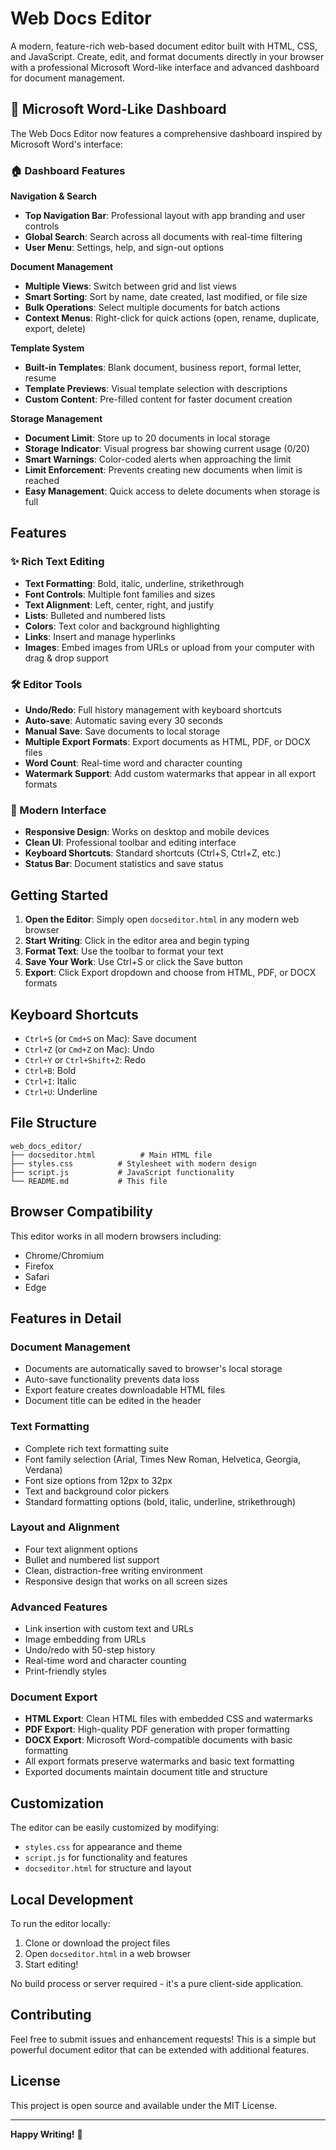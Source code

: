 # Web Docs Editor

A modern, feature-rich web-based document editor built with HTML, CSS, and JavaScript. Create, edit, and format documents directly in your browser with a professional Microsoft Word-like interface and advanced dashboard for document management.

## 🎯 Microsoft Word-Like Dashboard

The Web Docs Editor now features a comprehensive dashboard inspired by Microsoft Word's interface:

### 🏠 Dashboard Features

**Navigation & Search**
- **Top Navigation Bar**: Professional layout with app branding and user controls
- **Global Search**: Search across all documents with real-time filtering  
- **User Menu**: Settings, help, and sign-out options

**Document Management**
- **Multiple Views**: Switch between grid and list views
- **Smart Sorting**: Sort by name, date created, last modified, or file size
- **Bulk Operations**: Select multiple documents for batch actions
- **Context Menus**: Right-click for quick actions (open, rename, duplicate, export, delete)

**Template System**
- **Built-in Templates**: Blank document, business report, formal letter, resume
- **Template Previews**: Visual template selection with descriptions
- **Custom Content**: Pre-filled content for faster document creation

**Storage Management**
- **Document Limit**: Store up to 20 documents in local storage
- **Storage Indicator**: Visual progress bar showing current usage (0/20)
- **Smart Warnings**: Color-coded alerts when approaching the limit
- **Limit Enforcement**: Prevents creating new documents when limit is reached
- **Easy Management**: Quick access to delete documents when storage is full

## Features

### ✨ Rich Text Editing
- **Text Formatting**: Bold, italic, underline, strikethrough
- **Font Controls**: Multiple font families and sizes
- **Text Alignment**: Left, center, right, and justify
- **Lists**: Bulleted and numbered lists
- **Colors**: Text color and background highlighting
- **Links**: Insert and manage hyperlinks
- **Images**: Embed images from URLs or upload from your computer with drag & drop support

### 🛠️ Editor Tools
- **Undo/Redo**: Full history management with keyboard shortcuts
- **Auto-save**: Automatic saving every 30 seconds
- **Manual Save**: Save documents to local storage
- **Multiple Export Formats**: Export documents as HTML, PDF, or DOCX files
- **Word Count**: Real-time word and character counting
- **Watermark Support**: Add custom watermarks that appear in all export formats

### 🎨 Modern Interface
- **Responsive Design**: Works on desktop and mobile devices
- **Clean UI**: Professional toolbar and editing interface
- **Keyboard Shortcuts**: Standard shortcuts (Ctrl+S, Ctrl+Z, etc.)
- **Status Bar**: Document statistics and save status

## Getting Started

1. **Open the Editor**: Simply open `docseditor.html` in any modern web browser
2. **Start Writing**: Click in the editor area and begin typing
3. **Format Text**: Use the toolbar to format your text
4. **Save Your Work**: Use Ctrl+S or click the Save button
5. **Export**: Click Export dropdown and choose from HTML, PDF, or DOCX formats

## Keyboard Shortcuts

- `Ctrl+S` (or `Cmd+S` on Mac): Save document
- `Ctrl+Z` (or `Cmd+Z` on Mac): Undo
- `Ctrl+Y` or `Ctrl+Shift+Z`: Redo
- `Ctrl+B`: Bold
- `Ctrl+I`: Italic
- `Ctrl+U`: Underline

## File Structure

```
web_docs_editor/
├── docseditor.html          # Main HTML file
├── styles.css          # Stylesheet with modern design
├── script.js           # JavaScript functionality
└── README.md           # This file
```

## Browser Compatibility

This editor works in all modern browsers including:
- Chrome/Chromium
- Firefox
- Safari
- Edge

## Features in Detail

### Document Management
- Documents are automatically saved to browser's local storage
- Auto-save functionality prevents data loss
- Export feature creates downloadable HTML files
- Document title can be edited in the header

### Text Formatting
- Complete rich text formatting suite
- Font family selection (Arial, Times New Roman, Helvetica, Georgia, Verdana)
- Font size options from 12px to 32px
- Text and background color pickers
- Standard formatting options (bold, italic, underline, strikethrough)

### Layout and Alignment
- Four text alignment options
- Bullet and numbered list support
- Clean, distraction-free writing environment
- Responsive design that works on all screen sizes

### Advanced Features
- Link insertion with custom text and URLs
- Image embedding from URLs
- Undo/redo with 50-step history
- Real-time word and character counting
- Print-friendly styles

### Document Export
- **HTML Export**: Clean HTML files with embedded CSS and watermarks
- **PDF Export**: High-quality PDF generation with proper formatting
- **DOCX Export**: Microsoft Word-compatible documents with basic formatting
- All export formats preserve watermarks and basic text formatting
- Exported documents maintain document title and structure

## Customization

The editor can be easily customized by modifying:
- `styles.css` for appearance and theme
- `script.js` for functionality and features
- `docseditor.html` for structure and layout

## Local Development

To run the editor locally:

1. Clone or download the project files
2. Open `docseditor.html` in a web browser
3. Start editing!

No build process or server required - it's a pure client-side application.

## Contributing

Feel free to submit issues and enhancement requests! This is a simple but powerful document editor that can be extended with additional features.

## License

This project is open source and available under the MIT License.

---

**Happy Writing!** 📝
